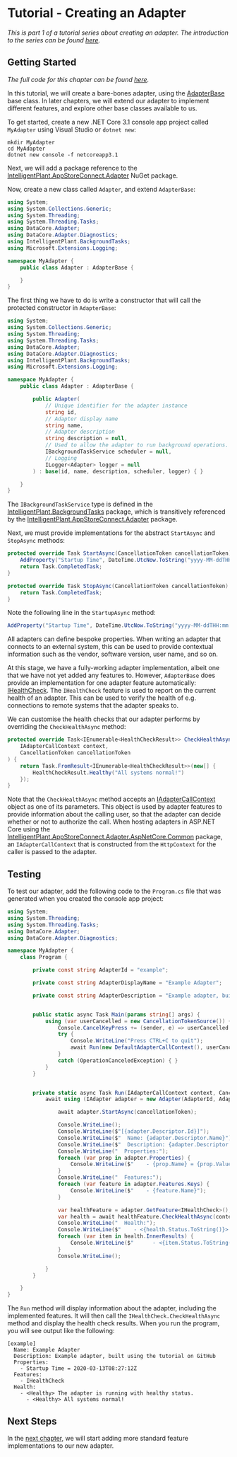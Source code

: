 # Tutorial - Creating an Adapter

_This is part 1 of a tutorial series about creating an adapter. The introduction to the series can be found [here](00-Introduction.md)._


## Getting Started

_The full code for this chapter can be found [here](/examples/tutorials/creating-an-adapter/chapter-01)._

In this tutorial, we will create a bare-bones adapter, using the [AdapterBase](/src/DataCore.Adapter/AdapterBase.cs) base class. In later chapters, we will extend our adapter to implement different features, and explore other base classes available to us.

To get started, create a new .NET Core 3.1 console app project called `MyAdapter` using Visual Studio or `dotnet new`:

```
mkdir MyAdapter
cd MyAdapter
dotnet new console -f netcoreapp3.1
```

Next, we will add a package reference to the [IntelligentPlant.AppStoreConnect.Adapter](https://www.nuget.org/packages/IntelligentPlant.AppStoreConnect.Adapter/) NuGet package.

Now, create a new class called `Adapter`, and extend `AdapterBase`:

```csharp
using System;
using System.Collections.Generic;
using System.Threading;
using System.Threading.Tasks;
using DataCore.Adapter;
using DataCore.Adapter.Diagnostics;
using IntelligentPlant.BackgroundTasks;
using Microsoft.Extensions.Logging;

namespace MyAdapter {
    public class Adapter : AdapterBase {

    }
}
```

The first thing we have to do is write a constructor that will call the protected constructor in `AdapterBase`:

```csharp
using System;
using System.Collections.Generic;
using System.Threading;
using System.Threading.Tasks;
using DataCore.Adapter;
using DataCore.Adapter.Diagnostics;
using IntelligentPlant.BackgroundTasks;
using Microsoft.Extensions.Logging;

namespace MyAdapter {
    public class Adapter : AdapterBase {

        public Adapter(
            // Unique identifier for the adapter instance
            string id, 
            // Adapter display name
            string name, 
            // Adapter description
            string description = null,
            // Used to allow the adapter to run background operations.
            IBackgroundTaskService scheduler = null,
            // Logging
            ILogger<Adapter> logger = null
        ) : base(id, name, description, scheduler, logger) { }

    }
}
```

The `IBackgroundTaskService` type is defined in the [IntelligentPlant.BackgroundTasks](https://www.nuget.org/packages/IntelligentPlant.BackgroundTasks/) package, which is transitively referenced by the [IntelligentPlant.AppStoreConnect.Adapter](https://www.nuget.org/packages/IntelligentPlant.AppStoreConnect.Adapter/) package.

Next, we must provide implementations for the abstract `StartAsync` and `StopAsync` methods:

```csharp
protected override Task StartAsync(CancellationToken cancellationToken) {
    AddProperty("Startup Time", DateTime.UtcNow.ToString("yyyy-MM-ddTHH:mm:ssZ"));
    return Task.CompletedTask;
}

protected override Task StopAsync(CancellationToken cancellationToken) {
    return Task.CompletedTask;
}
```

Note the following line in the `StartupAsync` method:

```csharp
AddProperty("Startup Time", DateTime.UtcNow.ToString("yyyy-MM-ddTHH:mm:ssZ"));
```

All adapters can define bespoke properties. When writing an adapter that connects to an external system, this can be used to provide contextual information such as the vendor, software version, user name, and so on.

At this stage, we have a fully-working adapter implementation, albeit one that we have not yet added any features to. However, `AdapterBase` does provide an implementation for one adapter feature automatically: [IHealthCheck](/src/DataCore.Adapter.Abstractions/Diagnostics/IHealthCheck.cs). The `IHealthCheck` feature is used to report on the current health of an adapter. This can be used to verify the health of e.g. connections to remote systems that the adapter speaks to.

We can customise the health checks that our adapter performs by overriding the `CheckHealthAsync` method:

```csharp
protected override Task<IEnumerable<HealthCheckResult>> CheckHealthAsync(
    IAdapterCallContext context, 
    CancellationToken cancellationToken
) {
    return Task.FromResult<IEnumerable<HealthCheckResult>>(new[] {
        HealthCheckResult.Healthy("All systems normal!")
    });
}
```

Note that the `CheckHealthAsync` method accepts an [IAdapterCallContext](/src/DataCore.Adapter.Abstractions/IAdapterCallContext.cs) object as one of its parameters. This object is used by adapter features to provide information about the calling user, so that the adapter can decide whether or not to authorize the call. When hosting adapters in ASP.NET Core using the [IntelligentPlant.AppStoreConnect.Adapter.AspNetCore.Common](https://www.nuget.org/packages/IntelligentPlant.AppStoreConnect.Adapter.AspNetCore.Common) package, an `IAdapterCallContext` that is constructed from the `HttpContext` for the caller is passed to the adapter.


## Testing

To test our adapter, add the following code to the `Program.cs` file that was generated when you created the console app project:

```csharp
using System;
using System.Threading;
using System.Threading.Tasks;
using DataCore.Adapter;
using DataCore.Adapter.Diagnostics;

namespace MyAdapter {
    class Program {

        private const string AdapterId = "example";

        private const string AdapterDisplayName = "Example Adapter";

        private const string AdapterDescription = "Example adapter, built using the tutorial on GitHub";


        public static async Task Main(params string[] args) {
            using (var userCancelled = new CancellationTokenSource()) {
                Console.CancelKeyPress += (sender, e) => userCancelled.Cancel();
                try {
                    Console.WriteLine("Press CTRL+C to quit");
                    await Run(new DefaultAdapterCallContext(), userCancelled.Token);
                }
                catch (OperationCanceledException) { }
            }
        }


        private static async Task Run(IAdapterCallContext context, CancellationToken cancellationToken) {
            await using (IAdapter adapter = new Adapter(AdapterId, AdapterDisplayName, AdapterDescription)) {

                await adapter.StartAsync(cancellationToken);

                Console.WriteLine();
                Console.WriteLine($"[{adapter.Descriptor.Id}]");
                Console.WriteLine($"  Name: {adapter.Descriptor.Name}");
                Console.WriteLine($"  Description: {adapter.Descriptor.Description}");
                Console.WriteLine("  Properties:");
                foreach (var prop in adapter.Properties) {
                    Console.WriteLine($"    - {prop.Name} = {prop.Value}");
                }
                Console.WriteLine("  Features:");
                foreach (var feature in adapter.Features.Keys) {
                    Console.WriteLine($"    - {feature.Name}");
                }

                var healthFeature = adapter.GetFeature<IHealthCheck>();
                var health = await healthFeature.CheckHealthAsync(context, cancellationToken);
                Console.WriteLine("  Health:");
                Console.WriteLine($"    - <{health.Status.ToString()}> {health.Description}");
                foreach (var item in health.InnerResults) {
                    Console.WriteLine($"      - <{item.Status.ToString()}> {item.Description}");
                }
                Console.WriteLine();

            }
        }

    }
}
```

The `Run` method will display information about the adapter, including the implemented features. It will then call the `IHealthCheck.CheckHealthAsync` method and display the health check results. When you run the program, you will see output like the following:

```
[example]
  Name: Example Adapter
  Description: Example adapter, built using the tutorial on GitHub
  Properties:
    - Startup Time = 2020-03-13T08:27:12Z
  Features:
    - IHealthCheck
  Health:
    - <Healthy> The adapter is running with healthy status.
      - <Healthy> All systems normal!
```


## Next Steps

In the [next chapter](02-Reading_Current_Values.md), we will start adding more standard feature implementations to our new adapter.
